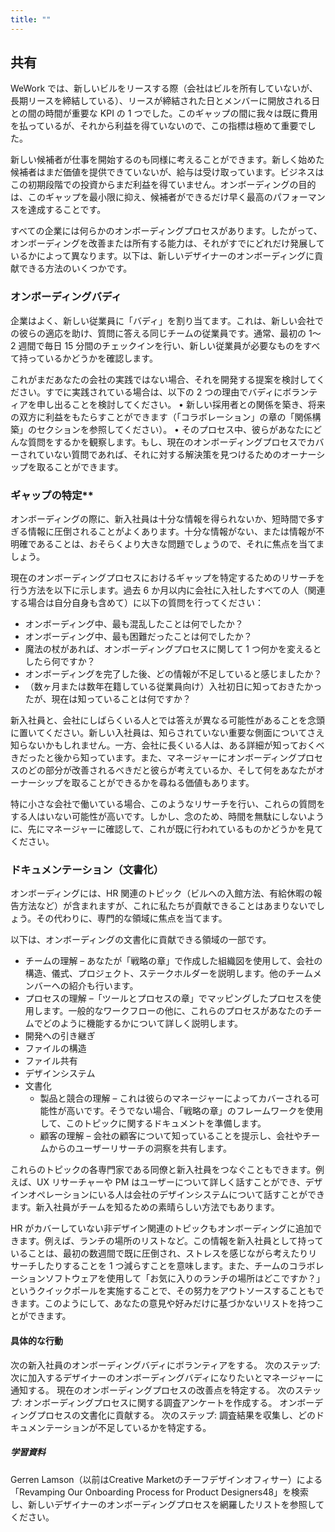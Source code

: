 ```yaml
---
title: ""
---
```

## 共有 
WeWork では、新しいビルをリースする際（会社はビルを所有していないが、長期リースを締結している）、リースが締結された日とメンバーに開放される日との間の時間が重要な KPI の 1 つでした。このギャップの間に我々は既に費用を払っているが、それから利益を得ていないので、この指標は極めて重要でした。

新しい候補者が仕事を開始するのも同様に考えることができます。新しく始めた候補者はまだ価値を提供できていないが、給与は受け取っています。ビジネスはこの初期段階での投資からまだ利益を得ていません。オンボーディングの目的は、このギャップを最小限に抑え、候補者ができるだけ早く最高のパフォーマンスを達成することです。

すべての企業には何らかのオンボーディングプロセスがあります。したがって、オンボーディングを改善または所有する能力は、それがすでにどれだけ発展しているかによって異なります。以下は、新しいデザイナーのオンボーディングに貢献できる方法のいくつかです。

### オンボーディングバディ
企業はよく、新しい従業員に「バディ」を割り当てます。これは、新しい会社での彼らの適応を助け、質問に答える同じチームの従業員です。通常、最初の 1〜2 週間で毎日 15 分間のチェックインを行い、新しい従業員が必要なものをすべて持っているかどうかを確認します。

これがまだあなたの会社の実践ではない場合、それを開発する提案を検討してください。すでに実践されている場合は、以下の 2 つの理由でバディにボランティアを申し出ることを検討してください。
• 新しい採用者との関係を築き、将来の双方に利益をもたらすことができます（「コラボレーション」の章の「関係構築」のセクションを参照してください）。
• そのプロセス中、彼らがあなたにどんな質問をするかを観察します。もし、現在のオンボーディングプロセスでカバーされていない質問であれば、それに対する解決策を見つけるためのオーナーシップを取ることができます。

### ギャップの特定**
オンボーディングの際に、新入社員は十分な情報を得られないか、短時間で多すぎる情報に圧倒されることがよくあります。十分な情報がない、または情報が不明確であることは、おそらくより大きな問題でしょうので、それに焦点を当てましょう。

現在のオンボーディングプロセスにおけるギャップを特定するためのリサーチを行う方法を以下に示します。過去 6 か月以内に会社に入社したすべての人（関連する場合は自分自身も含めて）に以下の質問を行ってください：
- オンボーディング中、最も混乱したことは何でしたか？
- オンボーディング中、最も困難だったことは何でしたか？
- 魔法の杖があれば、オンボーディングプロセスに関して 1 つ何かを変えるとしたら何ですか？
- オンボーディングを完了した後、どの情報が不足していると感じましたか？
- （数ヶ月または数年在籍している従業員向け）入社初日に知っておきたかったが、現在は知っていることは何ですか？

新入社員と、会社にしばらくいる人とでは答えが異なる可能性があることを念頭に置いてください。新しい入社員は、知らされていない重要な側面についてさえ知らないかもしれません。一方、会社に長くいる人は、ある詳細が知っておくべきだったと後から知っています。また、マネージャーにオンボーディングプロセスのどの部分が改善されるべきだと彼らが考えているか、そして何をあなたがオーナーシップを取ることができるかを尋ねる価値もあります。

特に小さな会社で働いている場合、このようなリサーチを行い、これらの質問をする人はいない可能性が高いです。しかし、念のため、時間を無駄にしないように、先にマネージャーに確認して、これが既に行われているものかどうかを見てください。

### ドキュメンテーション（文書化）
オンボーディングには、HR 関連のトピック（ビルへの入館方法、有給休暇の報告方法など）が含まれますが、これに私たちが貢献できることはあまりないでしょう。その代わりに、専門的な領域に焦点を当てます。

以下は、オンボーディングの文書化に貢献できる領域の一部です。
- チームの理解 – あなたが「戦略の章」で作成した組織図を使用して、会社の構造、儀式、プロジェクト、ステークホルダーを説明します。他のチームメンバーへの紹介も行います。
- プロセスの理解 –「ツールとプロセスの章」でマッピングしたプロセスを使用します。一般的なワークフローの他に、これらのプロセスがあなたのチームでどのように機能するかについて詳しく説明します。
- 開発への引き継ぎ
- ファイルの構造
- ファイル共有
- デザインシステム
- 文書化 
  - 製品と競合の理解 – これは彼らのマネージャーによってカバーされる可能性が高いです。そうでない場合、「戦略の章」のフレームワークを使用して、このトピックに関するドキュメントを準備します。 
  - 顧客の理解 – 会社の顧客について知っていることを提示し、会社やチームからのユーザーリサーチの洞察を共有します。

これらのトピックの各専門家である同僚と新入社員をつなぐこともできます。例えば、UX リサーチャーや PM はユーザーについて詳しく話すことができ、デザインオペレーションにいる人は会社のデザインシステムについて話すことができます。新入社員がチームを知るための素晴らしい方法でもあります。

HR がカバーしていない非デザイン関連のトピックもオンボーディングに追加できます。例えば、ランチの場所のリストなど。この情報を新入社員として持っていることは、最初の数週間で既に圧倒され、ストレスを感じながら考えたりリサーチしたりすることを 1 つ減らすことを意味します。また、チームのコラボレーションソフトウェアを使用して「お気に入りのランチの場所はどこですか？」というクイックポールを実施することで、その努力をアウトソースすることもできます。このようにして、あなたの意見や好みだけに基づかないリストを持つことができます。

#### 具体的な行動
次の新入社員のオンボーディングバディにボランティアをする。
次のステップ: 次に加入するデザイナーのオンボーディングバディになりたいとマネージャーに通知する。
現在のオンボーディングプロセスの改善点を特定する。
次のステップ: オンボーディングプロセスに関する調査アンケートを作成する。
オンボーディングプロセスの文書化に貢献する。
次のステップ: 調査結果を収集し、どのドキュメンテーションが不足しているかを特定する。

##### 学習資料
Gerren Lamson（以前はCreative Marketのチーフデザインオフィサー）による「Revamping Our Onboarding Process for Product Designers48」を検索し、新しいデザイナーのオンボーディングプロセスを網羅したリストを参照してください。



